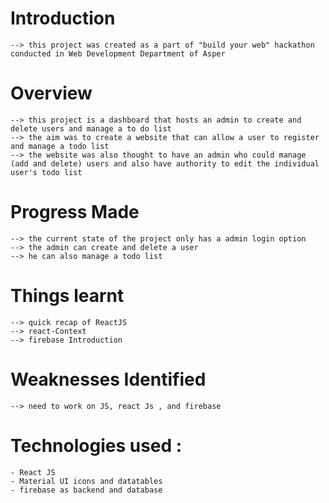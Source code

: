 # Introduction
    --> this project was created as a part of "build your web" hackathon conducted in Web Development Department of Asper

# Overview 
    --> this project is a dashboard that hosts an admin to create and delete users and manage a to do list 
    --> the aim was to create a website that can allow a user to register and manage a todo list
    --> the website was also thought to have an admin who could manage (add and delete) users and also have authority to edit the individual user's todo list

# Progress Made
    --> the current state of the project only has a admin login option 
    --> the admin can create and delete a user 
    --> he can also manage a todo list 

# Things learnt
    --> quick recap of ReactJS
    --> react-Context
    --> firebase Introduction

# Weaknesses Identified
    --> need to work on JS, react Js , and firebase

# Technologies used  :
    - React JS
    - Material UI icons and datatables
    - firebase as backend and database